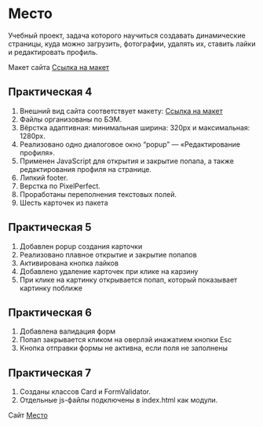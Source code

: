 # Место

Учебный проект, задача которого научиться создавать динамические страницы, куда можно загрузить, фотографии, удалять их, ставить лайки и редактировать профиль.

Макет сайта
<a href="https://www.figma.com/file/2cn9N9jSkmxD84oJik7xL7/JavaScript.-Sprint-4?node-id=28212%3A2">Ссылка на макет</a> 

## Практическая 4

1. Внешний вид сайта соответствует макету: <a href="https://www.figma.com/file/2cn9N9jSkmxD84oJik7xL7/JavaScript.-Sprint-4?node-id=28212%3A2">Ссылка на макет</a> 
2. Файлы организованы по БЭМ.
3. Вёрстка адаптивная: минимальная ширина: 320px и максимальная: 1280px.
4. Реализовано одно диалоговое окно “popup” — «Редактирование профиля».
5. Применен JavaScript для открытия и закрытие попапа, а также редактирования профиля на странице.
6. Липкий footer.
7. Верстка по PixelPerfect.
8. Проработаны переполнения текстовых полей.
9. Шесть карточек из пакета

## Практическая 5

1. Добавлен popup создания карточки
2. Реализовано плавное открытие и закрытие попапов
3. Активирована кнопка лайков
4. Добавлено удаление карточек при клике на карзину
5. При клике на картинку открывается попап, который показывает картинку поближе

## Практическая 6

1. Добавлена валидация форм
2. Попап закрывается кликом на оверлэй инажатием кнопки Esc
3. Кнопка отправки формы не активна, если поля не заполнены

## Практическая 7

1. Созданы классов Card и FormValidator.
2. Отдельные js-файлы подключены в index.html как модули.

Cайт <a href="https://andreydobro.github.io/mesto/">Место</a>